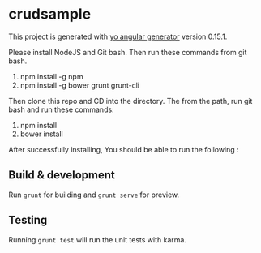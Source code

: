 # crudsample

This project is generated with [yo angular generator](https://github.com/yeoman/generator-angular)
version 0.15.1.

Please install NodeJS and Git bash.
Then run these commands from git bash.
1. npm install -g npm
2. npm install -g bower grunt grunt-cli

Then clone this repo and CD into the directory.
The from the path, run git bash and run these commands:
1. npm install
2. bower install

After successfully installing, You should be able to run the following :

## Build & development

Run `grunt` for building and `grunt serve` for preview.

## Testing

Running `grunt test` will run the unit tests with karma.
